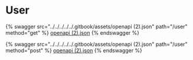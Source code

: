 # User

{% swagger src="../../../../../.gitbook/assets/openapi (2).json" path="/user" method="get" %}
[openapi (2).json](<../../../../../.gitbook/assets/openapi (2).json>)
{% endswagger %}

{% swagger src="../../../../../.gitbook/assets/openapi (2).json" path="/user" method="post" %}
[openapi (2).json](<../../../../../.gitbook/assets/openapi (2).json>)
{% endswagger %}
